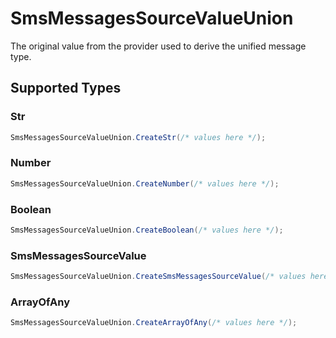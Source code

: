 # SmsMessagesSourceValueUnion

The original value from the provider used to derive the unified message type.


## Supported Types

### Str

```csharp
SmsMessagesSourceValueUnion.CreateStr(/* values here */);
```

### Number

```csharp
SmsMessagesSourceValueUnion.CreateNumber(/* values here */);
```

### Boolean

```csharp
SmsMessagesSourceValueUnion.CreateBoolean(/* values here */);
```

### SmsMessagesSourceValue

```csharp
SmsMessagesSourceValueUnion.CreateSmsMessagesSourceValue(/* values here */);
```

### ArrayOfAny

```csharp
SmsMessagesSourceValueUnion.CreateArrayOfAny(/* values here */);
```
